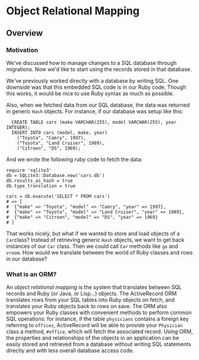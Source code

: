 # Object Relational Mapping

## Overview

### Motivation

We've discussed how to manage changes to a SQL database through migrations. Now we'd like to start using the records stored in that database.

We've previously worked directly with a database by writing SQL. One downside was that this embedded SQL code is in our Ruby code. Though this works, it would be nice to use Ruby syntax as much as possible.

Also, when we fetched data from our SQL database, the data was returned in generic `Hash` objects. For instance, if our database was setup like this:

```
  CREATE TABLE cars (make VARCHAR(255), model VARCHAR(255), year INTEGER);
  INSERT INTO cars (model, make, year)
    ("Toyota", "Camry", 1997),
    ("Toyota", "Land Cruiser", 1989),
    ("Citroen", "DS", 1969);
```

And we wrote the following ruby code to fetch the data:

```
require 'sqlite3'
db = SQLite3::Database.new('cars.db')
db.results_as_hash = true
db.type_translation = true

cars = db.execute('SELECT * FROM cars')
# => [
#  {"make" => "Toyota", "model" => "Camry", "year" => 1997},
#  {"make" => "Toyota", "model" => "Land Cruiser", "year" => 1989},
#  {"make" => "Citroen", "model" => "DS", "year" => 1969}
# ]
```

That works nicely, but what if we wanted to store and load objects of a `Car`class? Instead of retrieving generic `Hash` objects, we want to get back instances of our `Car` class. Then we could call `Car` methods like `go` and `vroom`. How would we translate between the world of Ruby classes and rows in our database?

### What is an ORM?

An *object relational mapping* is the system that translates between SQL records and Ruby (or Java, or Lisp...) objects. The ActiveRecord ORM translates rows from your SQL tables into Ruby objects on fetch, and translates your Ruby objects back to rows on save. The ORM also empowers your Ruby classes with convenient methods to perform common SQL operations: for instance, if the table `physicians` contains a foreign key referring to `offices`, ActiveRecord will be able to provide your `Physician` class a method, `#office`, which will fetch the associated record. Using ORM, the properties and relationships of the objects in an application can be easily stored and retrieved from a database without writing SQL statements directly and with less overall database access code.